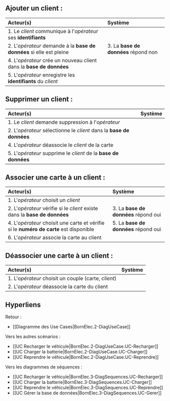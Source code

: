 
## Ajouter un client :

|Acteur(s)|Système|
|:---|:---|
|1. Le _client_ communique à l'_opérateur_ ses **identifiants** ||
|2. L'_opérateur_ demande à la **base de données** si elle est pleine |3. La **base de données** répond non |
|4. L'_opérateur_ crée un nouveau client dans la **base de données** ||
|5. L'_opérateur_ enregistre les **identifiants** du _client_ ||

## Supprimer un client :

|Acteur(s)|Système|
|:---|:---|
|1. Le _client_ demande suppression à l'_opérateur_ ||
|2. L'_opérateur_ sélectionne le _client_ dans la **base de données** ||
|4. L'_opérateur_ déassocie le _client_ de la carte ||
|5. L'_opérateur_ supprime le _client_ de la **base de données** ||

## Associer une carte à un client :

|Acteur(s)|Système|
|:---|:---|
|1. L'_opérateur_ choisit un _client_ ||
|2. L'_opérateur_ vérifie si le _client_ existe dans la **base de données** |3. La **base de données** répond oui |
|4. L'_opérateur_ choisit une carte et vérifie si le **numéro de carte** est disponible |5. La **base de données** répond oui |
|6. L'_opérateur_ associe la carte au client ||

## Déassocier une carte à un client :

|Acteur(s)|Système|
|:---|:---|
|1. L'_opérateur_ choisit un couple (carte, _client_) ||
|2. L'_opérateur_ déassocie la carte du client ||

## Hyperliens 

Retour :
- [[Diagramme des Use Cases|BornElec.2-DiagUseCase]]

Vers les autres scénarios :
- [[UC Recharger le véhicule|BornElec.2-DiagUseCase.UC-Recharger]]
- [[UC Charger la batterie|BornElec.2-DiagUseCase.UC-Charger]]
- [[UC Reprendre le véhicule|BornElec.2-DiagUseCase.UC-Reprendre]]

Vers les diagrammes de séquences :
- [[UC Recharger le véhicule|BornElec.3-DiagSequences.UC-Recharger]]
- [[UC Charger la batterie|BornElec.3-DiagSequences.UC-Charger]]
- [[UC Reprendre le véhicule|BornElec.3-DiagSequences.UC-Reprendre]]
- [[UC Gérer la base de données|BornElec.3-DiagSequences.UC-Gerer]]

